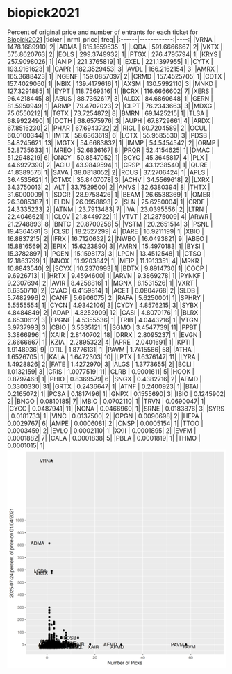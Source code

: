 # biopick2021
Percent of original price and number of entrants for each ticket for [Biopick2021](https://twitter.com/hashtag/Biopick2021)
|ticker |   nrml_price| freq|
|:------|------------:|----:|
|VRNA   | 1478.1689910|    2|
|ADMA   |  815.1659535|    1|
|LQDA   |  591.6666667|    2|
|VKTX   |  575.8620763|    2|
|EOLS   |  299.3749932|    1|
|PTGX   |  276.4795794|    1|
|KRYS   |  257.9098026|    1|
|ANIP   |  221.3765819|    1|
|EXEL   |  221.1397955|    1|
|CYTK   |  193.9161623|    1|
|CAPR   |  182.3529453|    3|
|AVDL   |  166.2162154|    3|
|AMRX   |  165.3688423|    1|
|NGENF  |  159.0857097|    2|
|CRMD   |  157.4525705|    1|
|CDTX   |  157.4029060|    1|
|NBIX   |  139.4179616|    1|
|AXSM   |  130.5992110|    3|
|MNKD   |  127.3291885|    1|
|EYPT   |  118.7569316|    1|
|BCRX   |  116.6666602|    7|
|XERS   |   96.4218445|    8|
|ABUS   |   88.7362617|    3|
|ALDX   |   84.6860648|    1|
|GERN   |   81.5950949|    1|
|ARMP   |   79.4702023|    2|
|CLPT   |   76.2343663|    3|
|MDXG   |   75.6550212|    1|
|TGTX   |   73.7254872|    8|
|BMRN   |   69.1425215|    1|
|TLSA   |   68.9922490|    1|
|DCTH   |   68.6575976|    3|
|AUPH   |   67.8729661|    4|
|ARDX   |   67.8516230|    2|
|PHAR   |   67.6943722|    2|
|RIGL   |   60.7204589|    2|
|OCUL   |   60.0100344|    1|
|IMTX   |   58.6363619|    6|
|LCTX   |   55.9585530|    3|
|PDSB   |   54.8245621|   13|
|MGTX   |   54.6683832|    1|
|IMMP   |   54.5454542|    2|
|ORMP   |   52.8735633|    1|
|MREO   |   52.6836167|    8|
|PRQR   |   52.4154625|    1|
|DMAC   |   51.2948219|    6|
|ONCY   |   50.8547052|    1|
|BCYC   |   45.3645817|    4|
|PLX    |   44.6927390|    2|
|ACIU   |   43.9849594|    1|
|CRSP   |   43.1238540|    1|
|QURE   |   41.8389576|    1|
|SAVA   |   38.0818052|    2|
|RCUS   |   37.2706424|    1|
|APLS   |   36.4535621|    1|
|CTMX   |   35.8407078|    3|
|ACHV   |   34.5569618|    2|
|LXRX   |   34.3750013|    2|
|ALT    |   33.7529500|    2|
|ANVS   |   32.6380394|    8|
|THTX   |   31.6000009|    1|
|SDGR   |   28.9758426|    1|
|BEAM   |   26.6538369|    1|
|OMER   |   26.3085387|    1|
|ELDN   |   26.0958893|    2|
|SLN    |   25.6250004|    1|
|CRDF   |   24.3335233|    2|
|ATNM   |   23.7913483|    7|
|IVA    |   23.0395556|    2|
|LTRN   |   22.4046621|    1|
|CLOV   |   21.8449722|    1|
|VTVT   |   21.2875009|    4|
|ARWR   |   21.2748893|    8|
|BNTC   |   20.8700258|    5|
|VSTM   |   20.2651514|    3|
|PSNL   |   19.4364591|    3|
|CLSD   |   18.2527299|    4|
|DARE   |   16.9211199|    1|
|XBIO   |   16.8837215|    2|
|IFRX   |   16.7120632|    2|
|NWBO   |   16.0493821|    9|
|ABEO   |   15.8816569|    2|
|EPIX   |   15.6223890|    3|
|AMRN   |   15.4970183|    1|
|BYSI   |   15.3782897|    1|
|PGEN   |   15.1598173|    3|
|LPCN   |   13.4512548|    1|
|CTSO   |   12.1863799|    1|
|NNOX   |   11.9203842|    1|
|MEIP   |   11.1913351|    4|
|MRKR   |   10.8843540|    2|
|SCYX   |   10.2370993|    1|
|BDTX   |    9.8914730|    1|
|COCP   |    9.6926713|    1|
|HRTX   |    9.4594600|    1|
|ARVN   |    9.3869278|    1|
|PYNKF  |    9.2307694|    2|
|AVIR   |    8.4258816|    1|
|MGNX   |    8.1531526|    1|
|VXRT   |    6.6350710|    2|
|CVAC   |    6.4159814|    1|
|ACET   |    6.0804768|    2|
|SLDB   |    5.7482996|    2|
|CANF   |    5.6906075|    2|
|RAFA   |    5.6250001|    1|
|SPHRY  |    5.5555554|    1|
|CYCN   |    4.9342106|    3|
|CYDY   |    4.8576215|    3|
|SYBX   |    4.8484849|    2|
|ADAP   |    4.8252909|   12|
|CASI   |    4.8070176|    1|
|BLRX   |    4.6530612|    3|
|EPGNF  |    4.5355536|    1|
|TRIB   |    4.0443216|    1|
|VTGN   |    3.9737993|    3|
|CBIO   |    3.5335121|    1|
|SGMO   |    3.4547739|   11|
|PPBT   |    3.3866996|    1|
|XAIR   |    2.8140702|   18|
|DRRX   |    2.8095237|    1|
|EVGN   |    2.6666667|    1|
|KZIA   |    2.2895322|    4|
|APRE   |    2.0401691|    1|
|KPTI   |    1.9148936|    9|
|DTIL   |    1.8776131|    1|
|PAVM   |    1.7415566|   58|
|ATHA   |    1.6526705|    1|
|KALA   |    1.6472303|   10|
|LPTX   |    1.6376147|   11|
|LYRA   |    1.4928826|    2|
|FATE   |    1.4272970|    3|
|ALGS   |    1.3773655|    2|
|BCLI   |    1.0132159|    3|
|CRIS   |    1.0077519|   11|
|CLRB   |    0.9001611|    5|
|HOOK   |    0.8797468|    1|
|PHIO   |    0.8369579|    6|
|SNGX   |    0.4382716|    2|
|AFMD   |    0.3300330|   31|
|GRTX   |    0.2436647|    1|
|ATNF   |    0.2400923|    1|
|BTAI   |    0.2165072|    1|
|PCSA   |    0.1817496|    1|
|GNPX   |    0.1555690|    3|
|IBIO   |    0.1245902|    2|
|BNGO   |    0.0810185|    7|
|MBIO   |    0.0702110|    1|
|TRVN   |    0.0690047|    1|
|CYCC   |    0.0487941|   11|
|NCNA   |    0.0466960|    1|
|SRNE   |    0.0183876|    3|
|SYRS   |    0.0181733|    1|
|VINC   |    0.0137500|    2|
|OPGN   |    0.0090698|    2|
|HEPA   |    0.0029767|    6|
|AMPE   |    0.0006081|    2|
|CNSP   |    0.0005154|    1|
|TTOO   |    0.0003459|    2|
|EVLO   |    0.0002110|    1|
|XXII   |    0.0001895|    2|
|EVFM   |    0.0001882|    7|
|CALA   |    0.0001838|    5|
|PBLA   |    0.0001819|    1|
|THMO   |    0.0001015|    1|
![retvspicks](biopicks.png?raw=true)
